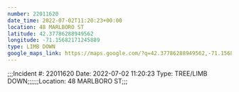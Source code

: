 ```yaml
---
number: 22011620
date_time: 2022-07-02T11:20:23+00:00
location: 48 MARLBORO ST
latitude: 42.37786288949562
longitude: -71.15682171245889
type: LIMB DOWN
google_maps_link: https://maps.google.com/?q=42.37786288949562,-71.15682171245889
---
```


;;;Incident #: 22011620   Date: 2022-07-02 11:20:23   Type: TREE/LIMB DOWN;;;;;;Location: 48 MARLBORO ST;;;
